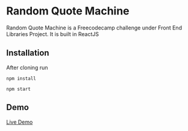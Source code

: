 # Random Quote Machine

Random Quote Machine is a Freecodecamp challenge under Front End Libraries Project. It is built in ReactJS

## Installation

After cloning run

`npm install`

`npm start`


## Demo  
 [Live Demo](https://raviloop-random-quote-machine.herokuapp.com/)